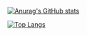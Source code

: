[![Anurag's GitHub stats](https://github-readme-stats.vercel.app/api?username=z1zhang)](https://github.com/anuraghazra/github-readme-stats)

[![Top Langs](https://github-readme-stats.vercel.app/api/top-langs/?username=z1zhang&hide=css,scss&layout=compact)](https://github.com/anuraghazra/github-readme-stats)
